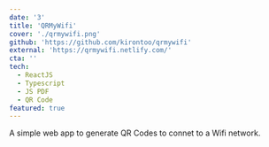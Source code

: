 ```yaml
---
date: '3'
title: 'QRMyWifi'
cover: './qrmywifi.png'
github: 'https://github.com/kirontoo/qrmywifi'
external: 'https://qrmywifi.netlify.com/'
cta: ''
tech:
  - ReactJS
  - Typescript
  - JS PDF
  - QR Code
featured: true
---
```


A simple web app to generate QR Codes to connet to a Wifi network.
